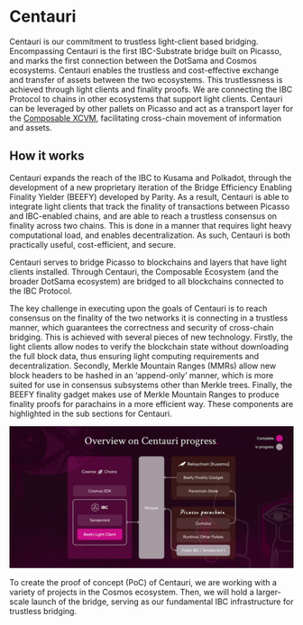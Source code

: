 # Centauri

Centauri is our commitment to trustless light-client based bridging. Encompassing Centauri is the first IBC-Substrate 
bridge built on Picasso, and marks the first connection between the DotSama and Cosmos ecosystems. 
Centauri enables the trustless and cost-effective exchange and transfer of assets between the two ecosystems. 
This trustlessness is achieved through light clients and finality proofs. We are connecting the IBC Protocol to chains 
in other ecosystems that support light clients. Centauri can be leveraged by other pallets on Picasso and act as a 
transport layer for the [Composable XCVM](./cross-chain-virtual-machine.md), facilitating cross-chain movement of 
information and assets.

## How it works

Centauri expands the reach of the IBC to Kusama and Polkadot, through the development of a new proprietary 
iteration of the Bridge Efficiency Enabling Finality Yielder (BEEFY) developed by Parity. 
As a result, Centauri is able to integrate light clients that track the finality of transactions between 
Picasso and IBC-enabled chains, and are able to reach a trustless consensus on finality across two chains. 
This is done in a manner that requires light heavy computational load, and enables decentralization. 
As such, Centauri is both practically useful, cost-efficient, and secure.

Centauri serves to bridge Picasso to blockchains and layers that have light clients installed. 
Through Centauri, the Composable Ecosystem (and the broader DotSama ecosystem) 
are bridged to all blockchains connected to the IBC Protocol.

The key challenge in executing upon the goals of Centauri is to reach consensus on the finality of the two networks 
it is connecting in a trustless manner, which guarantees the correctness and security of cross-chain bridging. 
This is achieved with several pieces of new technology. Firstly, the light clients allow nodes to verify the blockchain 
state without downloading the full block data, thus ensuring light computing requirements and decentralization. 
Secondly, Merkle Mountain Ranges (MMRs) allow new block headers to be hashed in an ‘append-only’ manner, 
which is more suited for use in consensus subsystems other than Merkle trees. Finally, the BEEFY finality gadget makes 
use of Merkle Mountain Ranges to produce finality proofs for parachains in a more efficient way. 
These components are highlighted in the sub sections for Centauri.


![overview_centauri_progress](./overview-centauri-progress.png)


To create the proof of concept (PoC) of Centauri, we are working with a variety of projects in the Cosmos ecosystem. 
Then, we will hold a larger-scale launch of the bridge, serving as our fundamental IBC infrastructure for trustless 
bridging.
